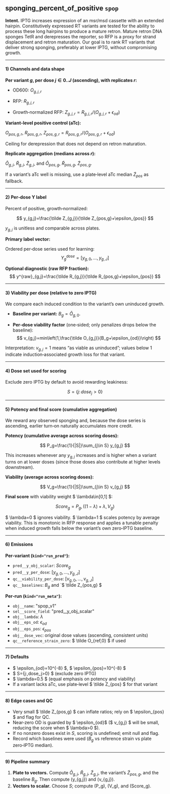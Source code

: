 ## sponging_percent_of_positive `spop`

**Intent.** IPTG increases expression of an msr/msd cassette with an extended hairpin. Constitutively expressed RT variants are tested for the ability to process these long hairpins to produce a mature retron. Mature retron DNA sponges TetR and derepresses the reporter, so RFP is a proxy for strand displacement and retron maturation. Our goal is to rank RT variants that deliver strong sponging, preferably at lower IPTG, without compromising growth.

---

#### 1) Channels and data shape

**Per variant $g$, per dose $j\in{0..J}$ (ascending), with replicates $r$:**

* OD600: $O_{g,j,r}$

* RFP: $R_{g,j,r}$
* Growth‑normalized RFP: $Z_{g,j,r}=R_{g,j,r}/(O_{g,j,r}+\epsilon_{od})$

**Variant‑level positive control (aTc):**

$O_{pos,g,r}$, $R_{pos,g,r}$, $Z_{pos,g,r}=R_{pos,g,r}/(O_{pos,g,r}+\epsilon_{od})$

Ceiling for derepression that does not depend on retron maturation.

**Replicate aggregation (medians across $r$):**

$\tilde O_{g,j}$, $\tilde R_{g,j}$, $\tilde Z_{g,j}$, and $\tilde O_{pos,g}$, $\tilde R_{pos,g}$, $\tilde Z_{pos,g}$.

If a variant’s aTc well is missing, use a plate‑level aTc median $\tilde Z_{pos}$ as fallback.

---

#### 2) Per‑dose Y label

Percent of positive, growth‑normalized:

$$
y_{g,j}=\frac{\tilde Z_{g,j}}{\tilde Z_{pos,g}+\epsilon_{pos}}
$$

$y_{g,j}$ is unitless and comparable across plates.

**Primary label vector:**

Ordered per‑dose series used for learning:
$$
Y^{dose}_g=[y_{g,0},...,y_{g,J}]
$$

**Optional diagnostic (raw RFP fraction):**
$$
y^{raw}_{g,j}=\frac{\tilde R_{g,j}}{\tilde R_{pos,g}+\epsilon_{pos}}
$$

---

#### 3) Viability per dose (relative to zero IPTG)

We compare each induced condition to the variant’s own uninduced growth.

* **Baseline per variant:** $B_g=\tilde O_{g,0}$.

* **Per‑dose viability factor** (one‑sided; only penalizes drops below the baseline):
  $$
  v_{g,j}=min\left(1,\frac{\tilde O_{g,j}}{B_g+\epsilon_{od}}\right)
  $$

Interpretation: $v_{g,j}=1$ means “as viable as uninduced”; values below 1 indicate induction‑associated growth loss for that variant.

---

#### 4) Dose set used for scoring

Exclude zero IPTG by default to avoid rewarding leakiness:

$$S=\{j:\,dose_j>0\}$$


---

#### 5) Potency and final score (cumulative aggregation)

We reward any observed sponging and, because the dose series is ascending, earlier turn‑on naturally accumulates more credit.

**Potency (cumulative average across scoring doses):**

  $$
  P_g=\frac{1}{|S|}\sum_{j\in S} y_{g,j}
  $$

  This increases whenever any $y_{g,j}$ increases and is higher when a variant turns on at lower doses (since those doses also contribute at higher levels downstream).

**Viability (average across scoring doses):**

  $$
  V_g=\frac{1}{|S|}\sum_{j\in S} v_{g,j}
  $$

**Final score** with viability weight $ \lambda\in[0,1] $:

  $$
  Score_g=P_g,\big((1-\lambda)+\lambda,V_g\big)
  $$

  $ \lambda=0 $ ignores viability. $ \lambda=1 $ scales potency by average viability. This is monotonic in RFP response and applies a tunable penalty when induced growth falls below the variant’s own zero‑IPTG baseline.

---

#### 6) Emissions

**Per‑variant (`kind="run_pred"`):**

* `pred__y_obj_scalar`: $Score_g$
* `pred__y_per_dose`: $[y_{g,0},...,y_{g,J}]$
* `qc__viability_per_dose`: $[v_{g,0},...,v_{g,J}]$
* `qc__baselines`: $B_g$ and `$ \tilde Z_{pos,g} $

**Per‑run (`kind="run_meta"`):**

* `obj__name`: "spop_v1"
* `sel__score_field`: "pred__y_obj_scalar"
* `obj__lambda`: $\lambda$
* `obj__eps_od`: $\epsilon_{od}$
* `obj__eps_pos`: $\epsilon_{pos}$
* `obj__dose_vec`: original dose values (ascending, consistent units)
* `qc__reference_strain_zero`: $ \tilde O_{ref,0} $ if used

---

#### 7) Defaults

* $ \epsilon_{od}=10^{-8} $, $ \epsilon_{pos}=10^{-8} $
* $ S=\{j:\,dose_j>0\} $ (exclude zero IPTG)
* $ \lambda=0.5 $ (equal emphasis on potency and viability)
* If a variant lacks aTc, use plate‑level $ \tilde Z_{pos} $ for that variant

---

#### 8) Edge cases and QC

* Very small $ \tilde Z_{pos,g} $ can inflate ratios; rely on $ \epsilon_{pos} $ and flag for QC.
* Near‑zero OD is guarded by $ \epsilon_{od}$ ($ v_{g,j} $ will be small, reducing the score when $ \lambda>0 $).
* If no nonzero doses exist in $S$, scoring is undefined; emit null and flag.
* Record which baselines were used ($B_g$ vs reference strain vs plate zero‑IPTG median).

---

#### 9) Pipeline summary

1. **Plate to vectors.** Compute $\tilde O_{g,j}$, $\tilde R_{g,j}$, $\tilde Z_{g,j}$, the variant’s $\tilde Z_{pos,g}$, and the baseline $B_g$. Then compute \(y_{g,j}\) and \(v_{g,j}\).
2. **Vectors to scalar.** Choose $S$; compute \(P_g\), \(V_g\), and \(Score_g\).
